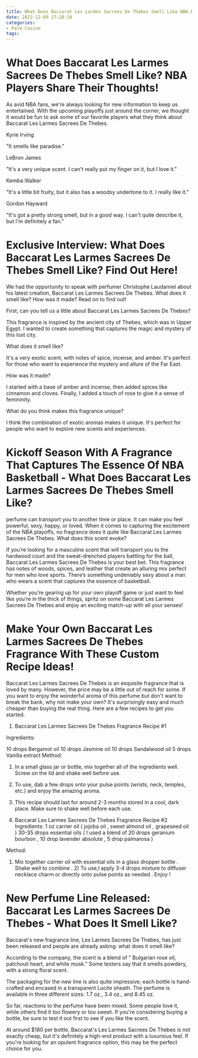 ```yaml
---
title: What Does Baccarat Les Larmes Sacrees De Thebes Smell Like NBA Players Share Their Thoughts!
date: 2022-12-09 17:28:10
categories:
- Palm Casino
tags:
---
```



#  What Does Baccarat Les Larmes Sacrees De Thebes Smell Like? NBA Players Share Their Thoughts!

As avid NBA fans, we're always looking for new information to keep us entertained. With the upcoming playoffs just around the corner, we thought it would be fun to ask some of our favorite players what they think about Baccarat Les Larmes Sacrees De Thebes.

Kyrie Irving

"It smells like paradise."

LeBron James

"It's a very unique scent. I can't really put my finger on it, but I love it."

Kemba Walker

"It's a little bit fruity, but it also has a woodsy undertone to it. I really like it."

Gordon Hayward

"It's got a pretty strong smell, but in a good way. I can't quite describe it, but I'm definitely a fan."

#  Exclusive Interview: What Does Baccarat Les Larmes Sacrees De Thebes Smell Like? Find Out Here!

We had the opportunity to speak with perfumer Christophe Laudamiel about his latest creation, Baccarat Les Larmes Sacrees De Thebes. What does it smell like? How was it made? Read on to find out!

First, can you tell us a little about Baccarat Les Larmes Sacrees De Thebes?

This fragrance is inspired by the ancient city of Thebes, which was in Upper Egypt. I wanted to create something that captures the magic and mystery of this lost city.

What does it smell like?

It's a very exotic scent, with notes of spice, incense, and amber. It's perfect for those who want to experience the mystery and allure of the Far East.

How was it made?

I started with a base of amber and incense, then added spices like cinnamon and cloves. Finally, I added a touch of rose to give it a sense of femininity.

What do you think makes this fragrance unique?

I think the combination of exotic aromas makes it unique. It's perfect for people who want to explore new scents and experiences.

#  Kickoff Season With A Fragrance That Captures The Essence Of NBA Basketball - What Does Baccarat Les Larmes Sacrees De Thebes Smell Like?

 perfume can transport you to another time or place. It can make you feel powerful, sexy, happy, or loved. When it comes to capturing the excitement of the NBA playoffs, no fragrance does it quite like Baccarat Les Larmes Sacrees De Thebes. What does this scent evoke?

If you’re looking for a masculine scent that will transport you to the hardwood court and the sweat-drenched players battling for the ball, Baccarat Les Larmes Sacrees De Thebes is your best bet. This fragrance has notes of woods, spices, and leather that create an alluring mix perfect for men who love sports. There’s something undeniably sexy about a man who wears a scent that captures the essence of basketball.

Whether you’re gearing up for your own playoff game or just want to feel like you’re in the thick of things, spritz on some Baccarat Les Larmes Sacrees De Thebes and enjoy an exciting match-up with all your senses!

#  Make Your Own Baccarat Les Larmes Sacrees De Thebes Fragrance With These Custom Recipe Ideas!

Baccarat Les Larmes Sacrees De Thebes is an exquisite fragrance that is loved by many. However, the price may be a little out of reach for some. If you want to enjoy the wonderful aroma of this perfume but don't want to break the bank, why not make your own? It's surprisingly easy and much cheaper than buying the real thing. Here are a few recipes to get you started.

1) Baccarat Les Larmes Sacrees De Thebes Fragrance Recipe #1

Ingredients:

10 drops Bergamot oil
10 drops Jasmine oil
10 drops Sandalwood oil
5 drops Vanilla extract
Method:

1) In a small glass jar or bottle, mix together all of the ingredients well. Screw on the lid and shake well before use.
2) To use, dab a few drops onto your pulse points (wrists, neck, temples, etc.) and enjoy the amazing aroma.
3) This recipe should last for around 2-3 months stored in a cool, dark place. Make sure to shake well before each use.

2) Baccarat Les Larmes Sacrees De Thebes Fragrance Recipe #2
Ingredients: 
1 oz carrier oil ( jojoba oil , sweet almond oil , grapeseed oil ) 
30-35 drops essential oils ( I used a blend of 20 drops geranium bourbon , 10 drop lavender absolute , 5 drop palmarosa ) 

Method: 

1) Mix together carrier oil with essential oils in a glass dropper bottle . Shake well to combine . 2) To use,l apply 3-4 drops mixture to diffuser necklace charm or directly onto pulse points as needed . Enjoy !

#  New Perfume Line Released: Baccarat Les Larmes Sacrees De Thebes - What Does It Smell Like?

Baccarat's new fragrance line, Les Larmes Sacrees De Thebes, has just been released and people are already asking: what does it smell like?

According to the company, the scent is a blend of " Bulgarian rose oil, patchouli heart, and white musk." Some testers say that it smells powdery, with a strong floral scent.

The packaging for the new line is also quite impressive; each bottle is hand-crafted and encased in a transparent Lucite sheath. The perfume is available in three different sizes: 1.7 oz., 3.4 oz., and 8.45 oz.

So far, reactions to the perfume have been mixed. Some people love it, while others find it too flowery or too sweet. If you're considering buying a bottle, be sure to test it out first to see if you like the scent.

At around $180 per bottle, Baccarat's Les Larmes Sacrees De Thebes is not exactly cheap, but it's definitely a high-end product with a luxurious feel. If you're looking for an opulent fragrance option, this may be the perfect choice for you.